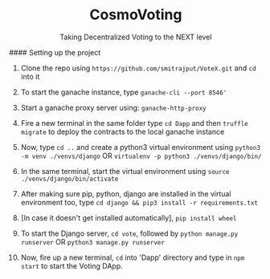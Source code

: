 <h1 align="center">CosmoVoting</h1>
<p align="center">Taking Decentralized Voting to the NEXT level</p>
#### Setting up the project

1. Clone the repo using `https://github.com/smitrajput/VoteX.git` and `cd` into it
2. To start the ganache instance, type `ganache-cli --port 8546'`
3. Start a ganache proxy server using: `ganache-http-proxy`

4. Fire a new terminal in the same folder type `cd Dapp` and then `truffle migrate` to deploy the contracts to the local ganache instance
5. Now, type `cd ..` and create a python3 virtual environment using `python3 -m venv ./venvs/django` OR `virtualenv -p python3 ./venvs/django/bin/`
6. In the same terminal, start the virtual environment using `source ./venvs/django/bin/activate`
7. After making sure pip, python, django are installed in the virtual environment too, type `cd django && pip3 install -r requirements.txt`
8. [In case it doesn't get installed automatically], `pip install wheel`
9. To start the Django server, `cd vote`, followed by `python manage.py runserver` OR `python3 manage.py runserver`
10. Now, fire up a new terminal, `cd` into 'Dapp' directory and type in `npm start` to start the Voting DApp.
